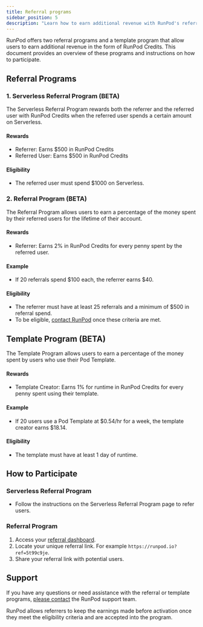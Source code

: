 ```yaml
---
title: Referral programs
sidebar_position: 5
description: "Learn how to earn additional revenue with RunPod's referral programs and template program, offering credits for referring users and template creators."
---
```


RunPod offers two referral programs and a template program that allow users to earn additional revenue in the form of RunPod Credits.
This document provides an overview of these programs and instructions on how to participate.

## Referral Programs

### 1. Serverless Referral Program (BETA)

The Serverless Referral Program rewards both the referrer and the referred user with RunPod Credits when the referred user spends a certain amount on Serverless.

#### Rewards

- Referrer: Earns $500 in RunPod Credits
- Referred User: Earns $500 in RunPod Credits

#### Eligibility

- The referred user must spend $1000 on Serverless.

### 2. Referral Program (BETA)

The Referral Program allows users to earn a percentage of the money spent by their referred users for the lifetime of their account.

#### Rewards

- Referrer: Earns 2% in RunPod Credits for every penny spent by the referred user.

#### Example

- If 20 referrals spend $100 each, the referrer earns $40.

#### Eligibility

- The referrer must have at least 25 referrals and a minimum of $500 in referral spend.
- To be eligible, [contact RunPod](https://contact.runpod.io/hc/en-us/requests/new) once these criteria are met.

## Template Program (BETA)

The Template Program allows users to earn a percentage of the money spent by users who use their Pod Template.

#### Rewards

- Template Creator: Earns 1% for runtime in RunPod Credits for every penny spent using their template.

#### Example

- If 20 users use a Pod Template at $0.54/hr for a week, the template creator earns $18.14.

#### Eligibility

- The template must have at least 1 day of runtime.

## How to Participate

### Serverless Referral Program

- Follow the instructions on the Serverless Referral Program page to refer users.

### Referral Program

1. Access your [referral dashboard](https://www.runpod.io/console/user/referrals).
2. Locate your unique referral link. For example `https://runpod.io?ref=5t99c9je`.
3. Share your referral link with potential users.

## Support

If you have any questions or need assistance with the referral or template programs, [please contact](https://contact.runpod.io/hc/en-us/requests/new) the RunPod support team.

RunPod allows referrers to keep the earnings made before activation once they meet the eligibility criteria and are accepted into the program.
